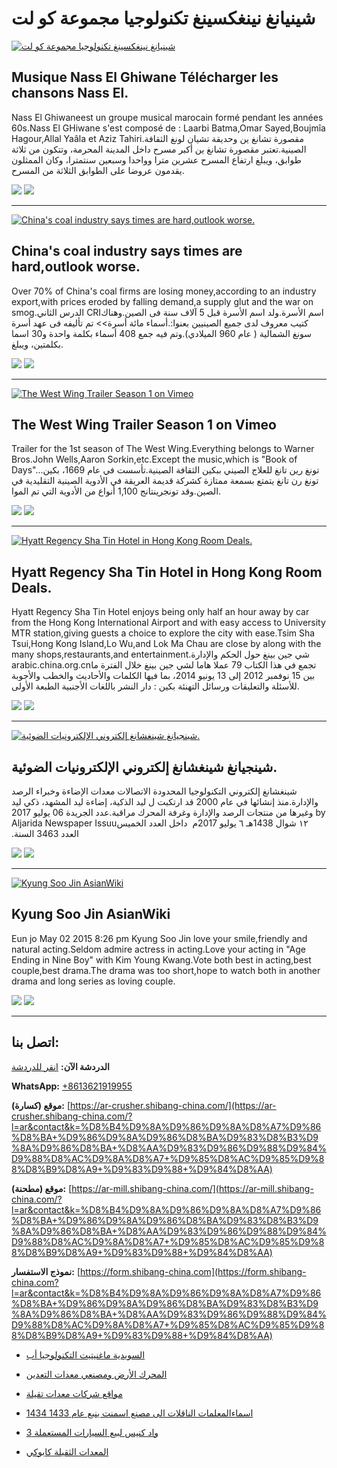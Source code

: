 # شينيانغ نينغكسينغ تكنولوجيا مجموعة كو لت

<a href="https://swt.shibang-china.com/?l=ar&img&k=%D8%B4%D9%8A%D9%86%D9%8A%D8%A7%D9%86%D8%BA+%D9%86%D9%8A%D9%86%D8%BA%D9%83%D8%B3%D9%8A%D9%86%D8%BA+%D8%AA%D9%83%D9%86%D9%88%D9%84%D9%88%D8%AC%D9%8A%D8%A7+%D9%85%D8%AC%D9%85%D9%88%D8%B9%D8%A9+%D9%83%D9%88+%D9%84%D8%AA" target="_blank">![شينيانغ نينغكسينغ تكنولوجيا مجموعة كو لت](http://static.shibang-china.com/all-800x300/1123.jpg)</a>

## Musique Nass El Ghiwane Télécharger les chansons Nass El.
Nass El Ghiwaneest un groupe musical marocain formé pendant les années 60s.Nass El GHiwane s'est composé de : Laarbi Batma,Omar Sayed,Boujmîa Hagour,Allal Yaâla et Aziz Tahiri.مقصورة تشانغ ين وحديقة تشيان لونغ الثقافة الصينية.تعتبر مقصورة تشانغ ين أكبر مسرح داخل المدينة المحرمة، وتتكون من ثلاثة طوابق، ويبلغ ارتفاع المسرح عشرين مترا وواحدا وسبعين سنتمترا، وكان الممثلون يقدمون عروضا على الطوابق الثلاثة من المسرح.


<a href="https://whatsapp.shibangsoft.com/WhatsApp.php" target="_blank" title="WhatsApp">![](http://static.shibang-china.com/icon/whatsapp.png)</a> <a href="https://swt.shibang-china.com/?l=ar&icon&k=%D8%B4%D9%8A%D9%86%D9%8A%D8%A7%D9%86%D8%BA+%D9%86%D9%8A%D9%86%D8%BA%D9%83%D8%B3%D9%8A%D9%86%D8%BA+%D8%AA%D9%83%D9%86%D9%88%D9%84%D9%88%D8%AC%D9%8A%D8%A7+%D9%85%D8%AC%D9%85%D9%88%D8%B9%D8%A9+%D9%83%D9%88+%D9%84%D8%AA" target="_blank">![](http://static.shibang-china.com/icon/chat-ar.png)</a>

---

<a href="https://swt.shibang-china.com/?l=ar&img&k=%D8%B4%D9%8A%D9%86%D9%8A%D8%A7%D9%86%D8%BA+%D9%86%D9%8A%D9%86%D8%BA%D9%83%D8%B3%D9%8A%D9%86%D8%BA+%D8%AA%D9%83%D9%86%D9%88%D9%84%D9%88%D8%AC%D9%8A%D8%A7+%D9%85%D8%AC%D9%85%D9%88%D8%B9%D8%A9+%D9%83%D9%88+%D9%84%D8%AA" target="_blank">![China's coal industry says times are hard,outlook worse.](http://static.shibang-china.com/all-800x300/21.jpg)</a>

## China's coal industry says times are hard,outlook worse.
Over 70% of China's coal firms are losing money,according to an industry export,with prices eroded by falling demand,a supply glut and the war on smog.الدرس الثاني CRIاسم الأسرة.ولد اسم الأسرة قبل 5 آلاف سنة فى الصين.وهناك كتيب معروف لدى جميع الصينيين بعنوا:.أسماء مائة أسرة>> تم تأليفه فى عهد أسرة سونغ الشمالية ( عام 960 الميلادي).وتم فيه جمع 408 أسماء بكلمة واحدة و30 اسما بكلمتين، ويبلغ.


<a href="https://whatsapp.shibangsoft.com/WhatsApp.php" target="_blank" title="WhatsApp">![](http://static.shibang-china.com/icon/whatsapp.png)</a> <a href="https://swt.shibang-china.com/?l=ar&icon&k=%D8%B4%D9%8A%D9%86%D9%8A%D8%A7%D9%86%D8%BA+%D9%86%D9%8A%D9%86%D8%BA%D9%83%D8%B3%D9%8A%D9%86%D8%BA+%D8%AA%D9%83%D9%86%D9%88%D9%84%D9%88%D8%AC%D9%8A%D8%A7+%D9%85%D8%AC%D9%85%D9%88%D8%B9%D8%A9+%D9%83%D9%88+%D9%84%D8%AA" target="_blank">![](http://static.shibang-china.com/icon/chat-ar.png)</a>

---

<a href="https://swt.shibang-china.com/?l=ar&img&k=%D8%B4%D9%8A%D9%86%D9%8A%D8%A7%D9%86%D8%BA+%D9%86%D9%8A%D9%86%D8%BA%D9%83%D8%B3%D9%8A%D9%86%D8%BA+%D8%AA%D9%83%D9%86%D9%88%D9%84%D9%88%D8%AC%D9%8A%D8%A7+%D9%85%D8%AC%D9%85%D9%88%D8%B9%D8%A9+%D9%83%D9%88+%D9%84%D8%AA" target="_blank">![The West Wing Trailer Season 1 on Vimeo](http://static.shibang-china.com/all-800x300/1223.jpg)</a>

## The West Wing Trailer Season 1 on Vimeo
Trailer for the 1st season of The West Wing.Everything belongs to Warner Bros.John Wells,Aaron Sorkin,etc.Except the music,which is "Book of Days"…تونغ رين تانغ للعلاج الصيني ببكين الثقافة الصينية.تأسست في عام 1669، بكين تونغ رن تانغ يتمتع بسمعة ممتازة كشركة قديمة العريقة في الأدوية الصينية التقليدية في الصين.وقد تونجرينتانج 1,100 أنواع من الأدوية التي تم الموا.


<a href="https://whatsapp.shibangsoft.com/WhatsApp.php" target="_blank" title="WhatsApp">![](http://static.shibang-china.com/icon/whatsapp.png)</a> <a href="https://swt.shibang-china.com/?l=ar&icon&k=%D8%B4%D9%8A%D9%86%D9%8A%D8%A7%D9%86%D8%BA+%D9%86%D9%8A%D9%86%D8%BA%D9%83%D8%B3%D9%8A%D9%86%D8%BA+%D8%AA%D9%83%D9%86%D9%88%D9%84%D9%88%D8%AC%D9%8A%D8%A7+%D9%85%D8%AC%D9%85%D9%88%D8%B9%D8%A9+%D9%83%D9%88+%D9%84%D8%AA" target="_blank">![](http://static.shibang-china.com/icon/chat-ar.png)</a>

---

<a href="https://swt.shibang-china.com/?l=ar&img&k=%D8%B4%D9%8A%D9%86%D9%8A%D8%A7%D9%86%D8%BA+%D9%86%D9%8A%D9%86%D8%BA%D9%83%D8%B3%D9%8A%D9%86%D8%BA+%D8%AA%D9%83%D9%86%D9%88%D9%84%D9%88%D8%AC%D9%8A%D8%A7+%D9%85%D8%AC%D9%85%D9%88%D8%B9%D8%A9+%D9%83%D9%88+%D9%84%D8%AA" target="_blank">![Hyatt Regency Sha Tin Hotel in Hong Kong Room Deals.](http://static.shibang-china.com/all-800x300/21.jpg)</a>

## Hyatt Regency Sha Tin Hotel in Hong Kong Room Deals.
Hyatt Regency Sha Tin Hotel enjoys being only half an hour away by car from the Hong Kong International Airport and with easy access to University MTR station,giving guests a choice to explore the city with ease.Tsim Sha Tsui,Hong Kong Island,Lo Wu,and Lok Ma Chau are close by along with the many shops,restaurants,and entertainment.شي جين بينغ حول الحكم والإدارة arabic.china.org.cnتجمع في هذا الكتاب 79 عملا هاما لشي جين بينغ خلال الفترة ما بين 15 نوفمبر 2012 إلى 13 يونيو 2014، بما فيها الكلمات والأحاديث والخطب والأجوبة للأسئلة والتعليقات ورسائل التهنئة بكين : دار النشر باللغات الأجنبية الطبعة الأولى.


<a href="https://whatsapp.shibangsoft.com/WhatsApp.php" target="_blank" title="WhatsApp">![](http://static.shibang-china.com/icon/whatsapp.png)</a> <a href="https://swt.shibang-china.com/?l=ar&icon&k=%D8%B4%D9%8A%D9%86%D9%8A%D8%A7%D9%86%D8%BA+%D9%86%D9%8A%D9%86%D8%BA%D9%83%D8%B3%D9%8A%D9%86%D8%BA+%D8%AA%D9%83%D9%86%D9%88%D9%84%D9%88%D8%AC%D9%8A%D8%A7+%D9%85%D8%AC%D9%85%D9%88%D8%B9%D8%A9+%D9%83%D9%88+%D9%84%D8%AA" target="_blank">![](http://static.shibang-china.com/icon/chat-ar.png)</a>

---

<a href="https://swt.shibang-china.com/?l=ar&img&k=%D8%B4%D9%8A%D9%86%D9%8A%D8%A7%D9%86%D8%BA+%D9%86%D9%8A%D9%86%D8%BA%D9%83%D8%B3%D9%8A%D9%86%D8%BA+%D8%AA%D9%83%D9%86%D9%88%D9%84%D9%88%D8%AC%D9%8A%D8%A7+%D9%85%D8%AC%D9%85%D9%88%D8%B9%D8%A9+%D9%83%D9%88+%D9%84%D8%AA" target="_blank">![شينجيانغ شينغشانغ إلكتروني الإلكترونيات الضوئية.](http://static.shibang-china.com/all-800x300/950.jpg)</a>

## شينجيانغ شينغشانغ إلكتروني الإلكترونيات الضوئية.
شينغشانغ إلكتروني التكنولوجيا المحدودة الاتصالات معدات الإضاءة وخبراء الرصد والإدارة.منذ إنشائها في عام 2000 قد ارتكبت ل ليد الذكية، إضاءة ليد المشهد، ذكي ليد وغيرها من منتجات الرصد والإدارة وغرفة المحرك مراقبة.عدد الجريدة 06 يوليو 2017 by Aljarida Newspaper Issuu‫داخل العدد‬ ‫الخميس‬ ‫‪‬‬ ‫‪ ٦‬يوليو ‪2017‬م‬ ‫‪ ١٢‬شوال ‪1438‬هـ‬ ‫العدد ‪ 3463‬السنة.


<a href="https://whatsapp.shibangsoft.com/WhatsApp.php" target="_blank" title="WhatsApp">![](http://static.shibang-china.com/icon/whatsapp.png)</a> <a href="https://swt.shibang-china.com/?l=ar&icon&k=%D8%B4%D9%8A%D9%86%D9%8A%D8%A7%D9%86%D8%BA+%D9%86%D9%8A%D9%86%D8%BA%D9%83%D8%B3%D9%8A%D9%86%D8%BA+%D8%AA%D9%83%D9%86%D9%88%D9%84%D9%88%D8%AC%D9%8A%D8%A7+%D9%85%D8%AC%D9%85%D9%88%D8%B9%D8%A9+%D9%83%D9%88+%D9%84%D8%AA" target="_blank">![](http://static.shibang-china.com/icon/chat-ar.png)</a>

---

<a href="https://swt.shibang-china.com/?l=ar&img&k=%D8%B4%D9%8A%D9%86%D9%8A%D8%A7%D9%86%D8%BA+%D9%86%D9%8A%D9%86%D8%BA%D9%83%D8%B3%D9%8A%D9%86%D8%BA+%D8%AA%D9%83%D9%86%D9%88%D9%84%D9%88%D8%AC%D9%8A%D8%A7+%D9%85%D8%AC%D9%85%D9%88%D8%B9%D8%A9+%D9%83%D9%88+%D9%84%D8%AA" target="_blank">![Kyung Soo Jin AsianWiki](http://static.shibang-china.com/all-800x300/145.jpg)</a>

## Kyung Soo Jin AsianWiki
Eun jo May 02 2015 8:26 pm Kyung Soo Jin love your smile,friendly and natural acting.Seldom admire actress in acting.Love your acting in "Age Ending in Nine Boy" with Kim Young Kwang.Vote both best in acting,best couple,best drama.The drama was too short,hope to watch both in another drama and long series as loving couple.

<a href="https://whatsapp.shibangsoft.com/WhatsApp.php" target="_blank" title="WhatsApp">![](http://static.shibang-china.com/icon/whatsapp.png)</a> <a href="https://swt.shibang-china.com/?l=ar&icon&k=%D8%B4%D9%8A%D9%86%D9%8A%D8%A7%D9%86%D8%BA+%D9%86%D9%8A%D9%86%D8%BA%D9%83%D8%B3%D9%8A%D9%86%D8%BA+%D8%AA%D9%83%D9%86%D9%88%D9%84%D9%88%D8%AC%D9%8A%D8%A7+%D9%85%D8%AC%D9%85%D9%88%D8%B9%D8%A9+%D9%83%D9%88+%D9%84%D8%AA" target="_blank">![](http://static.shibang-china.com/icon/chat-ar.png)</a>

---
## اتصل بنا:

**الدردشة الآن:** [انقر للدردشة](https://swt.shibang-china.com?l=ar&contact&k=%D8%B4%D9%8A%D9%86%D9%8A%D8%A7%D9%86%D8%BA+%D9%86%D9%8A%D9%86%D8%BA%D9%83%D8%B3%D9%8A%D9%86%D8%BA+%D8%AA%D9%83%D9%86%D9%88%D9%84%D9%88%D8%AC%D9%8A%D8%A7+%D9%85%D8%AC%D9%85%D9%88%D8%B9%D8%A9+%D9%83%D9%88+%D9%84%D8%AA)

**WhatsApp:**  [+8613621919955](https://whatsapp.shibangsoft.com/WhatsApp.php)

**موقع (كسارة):** [https://ar-crusher.shibang-china.com/](https://ar-crusher.shibang-china.com/?l=ar&contact&k=%D8%B4%D9%8A%D9%86%D9%8A%D8%A7%D9%86%D8%BA+%D9%86%D9%8A%D9%86%D8%BA%D9%83%D8%B3%D9%8A%D9%86%D8%BA+%D8%AA%D9%83%D9%86%D9%88%D9%84%D9%88%D8%AC%D9%8A%D8%A7+%D9%85%D8%AC%D9%85%D9%88%D8%B9%D8%A9+%D9%83%D9%88+%D9%84%D8%AA)

**موقع (مطحنة):** [https://ar-mill.shibang-china.com/](https://ar-mill.shibang-china.com/?l=ar&contact&k=%D8%B4%D9%8A%D9%86%D9%8A%D8%A7%D9%86%D8%BA+%D9%86%D9%8A%D9%86%D8%BA%D9%83%D8%B3%D9%8A%D9%86%D8%BA+%D8%AA%D9%83%D9%86%D9%88%D9%84%D9%88%D8%AC%D9%8A%D8%A7+%D9%85%D8%AC%D9%85%D9%88%D8%B9%D8%A9+%D9%83%D9%88+%D9%84%D8%AA)

**نموذج الاستفسار:** [https://form.shibang-china.com](https://form.shibang-china.com?l=ar&contact&k=%D8%B4%D9%8A%D9%86%D9%8A%D8%A7%D9%86%D8%BA+%D9%86%D9%8A%D9%86%D8%BA%D9%83%D8%B3%D9%8A%D9%86%D8%BA+%D8%AA%D9%83%D9%86%D9%88%D9%84%D9%88%D8%AC%D9%8A%D8%A7+%D9%85%D8%AC%D9%85%D9%88%D8%B9%D8%A9+%D9%83%D9%88+%D9%84%D8%AA)

* [السويدية ماغنيتيت التكنولوجيا أب](../15/%D8%A7%D9%84%D8%B3%D9%88%D9%8A%D8%AF%D9%8A%D8%A9%20%D9%85%D8%A7%D8%BA%D9%86%D9%8A%D8%AA%D9%8A%D8%AA%20%D8%A7%D9%84%D8%AA%D9%83%D9%86%D9%88%D9%84%D9%88%D8%AC%D9%8A%D8%A7%20%D8%A3%D8%A8.md)

* [المحرك الأرض ومصنعي معدات التعدين](../11/%D8%A7%D9%84%D9%85%D8%AD%D8%B1%D9%83%20%D8%A7%D9%84%D8%A3%D8%B1%D8%B6%20%D9%88%D9%85%D8%B5%D9%86%D8%B9%D9%8A%20%D9%85%D8%B9%D8%AF%D8%A7%D8%AA%20%D8%A7%D9%84%D8%AA%D8%B9%D8%AF%D9%8A%D9%86.md)

* [مواقع شركات معدات تقيلة](../14/%D9%85%D9%88%D8%A7%D9%82%D8%B9%20%D8%B4%D8%B1%D9%83%D8%A7%D8%AA%20%D9%85%D8%B9%D8%AF%D8%A7%D8%AA%20%D8%AA%D9%82%D9%8A%D9%84%D8%A9.md)

* [اسماءالمعلمات الناقلات الى مصنع اسمنت ينبع عام 1433 1434](../12/%D8%A7%D8%B3%D9%85%D8%A7%D8%A1%D8%A7%D9%84%D9%85%D8%B9%D9%84%D9%85%D8%A7%D8%AA%20%D8%A7%D9%84%D9%86%D8%A7%D9%82%D9%84%D8%A7%D8%AA%20%D8%A7%D9%84%D9%89%20%D9%85%D8%B5%D9%86%D8%B9%20%D8%A7%D8%B3%D9%85%D9%86%D8%AA%20%D9%8A%D9%86%D8%A8%D8%B9%20%D8%B9%D8%A7%D9%85%201433%201434.md)

* [واد كنيس لبيع السيارات المستعملة 3](../11/%D9%88%D8%A7%D8%AF%20%D9%83%D9%86%D9%8A%D8%B3%20%D9%84%D8%A8%D9%8A%D8%B9%20%D8%A7%D9%84%D8%B3%D9%8A%D8%A7%D8%B1%D8%A7%D8%AA%20%D8%A7%D9%84%D9%85%D8%B3%D8%AA%D8%B9%D9%85%D9%84%D8%A9%203.md)

* [المعدات الثقيلة كابوكي](../11/%D8%A7%D9%84%D9%85%D8%B9%D8%AF%D8%A7%D8%AA%20%D8%A7%D9%84%D8%AB%D9%82%D9%8A%D9%84%D8%A9%20%D9%83%D8%A7%D8%A8%D9%88%D9%83%D9%8A.md)